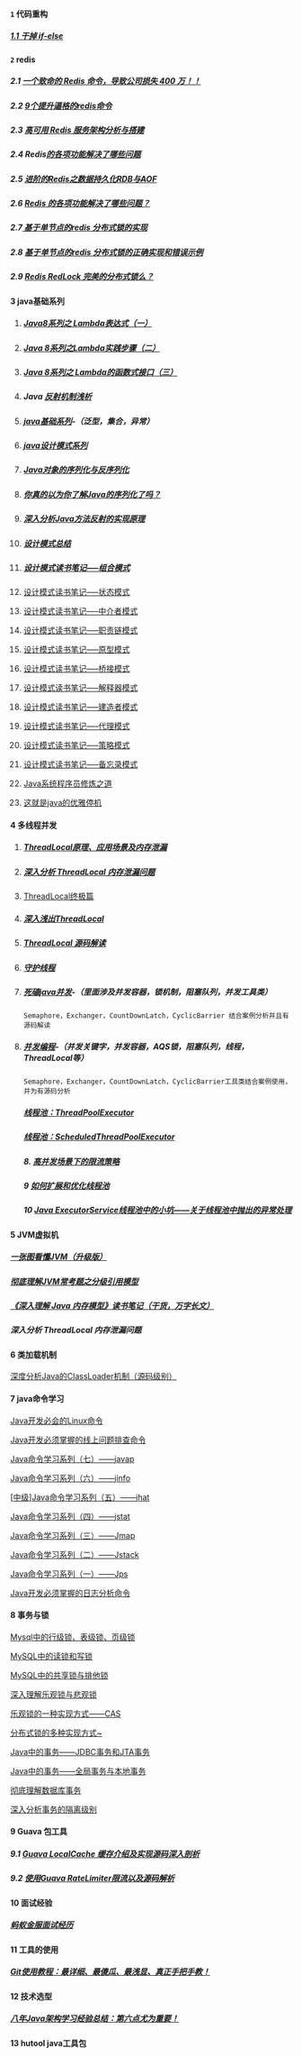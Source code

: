 #### `1` 代码重构

##### [1.1 干掉 if-else](https://mp.weixin.qq.com/s?__biz=MzI5NTYwNDQxNA==&mid=2247484167&idx=1&sn=e39bd6227a61305f146b51fe5cb35bf3&chksm=ec505ad6db27d3c0ff454d25494d104c1e85e17d3aea21d6a5da7856bb4fe2729c03bdc9b497&mpshare=1&scene=1&srcid=1008pT14D98FXnXxFprXWrBQ#rd)

#### `2`  redis

##### 2.1 [一个致命的 Redis 命令，导致公司损失 400 万！！](https://mp.weixin.qq.com/s/ldYZhQdxDeN6805lH7sM5g)

##### 2.2  [9个提升逼格的redis命令](https://mp.weixin.qq.com/s/_8Rm1VDRWSy2X0umMKDrkg)

##### 2.3 [高可用 Redis 服务架构分析与搭建](https://mp.weixin.qq.com/s/4GSdl0l69y9FeuTAKc8GXw)

##### 2.4 Redis[的各项功能解决了哪些问题](https://mp.weixin.qq.com/s/WkdhimZfaqlBY1ZJuFrHuw)

##### 2.5 [进阶的Redis之数据持久化RDB与AOF](https://mp.weixin.qq.com/s/BrgGxVDPR08Wd8TVVpYQkw)

##### 2.6 [Redis 的各项功能解决了哪些问题？](https://mp.weixin.qq.com/s/WkdhimZfaqlBY1ZJuFrHuw)

##### 2.7[ 基于单节点的redis 分布式锁的实现](https://www.xilidou.com/2017/10/23/Redis%E5%AE%9E%E7%8E%B0%E5%88%86%E5%B8%83%E5%BC%8F%E9%94%81/)

##### 2.8 [基于单节点的redis 分布式锁的正确实现和错误示例](https://wudashan.cn/2017/10/23/Redis-Distributed-Lock-Implement/)

##### 2.9 [Redis RedLock 完美的分布式锁么？](https://juejin.im/post/59f592c65188255f5c5142d2)

#### 3 java基础系列

1. #####  [Java8系列之 Lambda表达式（一）](https://mp.weixin.qq.com/s/d8kHXSS6CJR6JRHyY-4tvg)

2. #####  [Java 8系列之Lambda实践步骤（二）](https://mp.weixin.qq.com/s/_dVcbfoHts1i39FaqPFHMQ)

3. #####  [Java 8系列之 Lambda的函数式接口（三）](https://mp.weixin.qq.com/s/wfJYK4f5_HsD2AqYVqcmZg)

4. ##### Java [反射机制浅析](https://mp.weixin.qq.com/s/eg5Gx7MEKI0F8mQ45c9kPg)

5. ##### [java基础系列](https://www.javazhiyin.com/zx/jcjc)-（泛型，集合，异常）

6. ##### [java设计模式系列](https://www.javazhiyin.com/zx/sjms)

7. ##### [Java对象的序列化与反序列化](http://mp.weixin.qq.com/s?__biz=MzI3NzE0NjcwMg==&mid=2650120836&idx=1&sn=c83a980c0871faf607ae613092c69760&chksm=f36bbfa5c41c36b317c103f27b9d99c26aecba52e4bf614bd73dcadc1e4bc5ab8f99fb082eba&scene=21#wechat_redirect)

8. ##### [你真的以为你了解Java的序列化了吗？](http://mp.weixin.qq.com/s?__biz=MzI3NzE0NjcwMg==&mid=2650120882&idx=1&sn=8e355b5ee3cce0a2d0108edbdf88e606&chksm=f36bbf93c41c3685340d4f658dddec6bcbd5903b5d92875bb06d51a0dfc49ee7326417a0edff&scene=21#wechat_redirect)

9. ##### [深入分析Java方法反射的实现原理](https://www.jianshu.com/p/3ea4a6b57f87)

10. #####  [设计模式总结 ](http://cmsblogs.com/?p=457)

11. #####  [设计模式读书笔记—–组合模式 ](http://cmsblogs.com/?p=405)

12. [设计模式读书笔记—–状态模式 ](http://cmsblogs.com/?p=395)

13. [设计模式读书笔记—–中介者模式 ](http://cmsblogs.com/?p=385)

14. [设计模式读书笔记—–职责链模式 ](http://cmsblogs.com/?p=377)

15. [设计模式读书笔记—–原型模式 ](http://cmsblogs.com/?p=367)

16. [设计模式读书笔记—–桥接模式 ](http://cmsblogs.com/?p=357)

17. [设计模式读书笔记—–解释器模式 ](http://cmsblogs.com/?p=345)

18. [设计模式读书笔记—–建造者模式 ](http://cmsblogs.com/?p=333)

19. [设计模式读书笔记—–代理模式 ](http://cmsblogs.com/?p=325)

20. [设计模式读书笔记—–策略模式 ](http://cmsblogs.com/?p=319)

21. [设计模式读书笔记—–备忘录模式 ](http://cmsblogs.com/?p=310)

22. [Java系统程序员修炼之道 ](http://cmsblogs.com/?p=298) 

23. [这就是java的优雅停机](https://mp.weixin.qq.com/s?__biz=MzI5NTYwNDQxNA==&mid=2247484406&idx=1&sn=14a443d4bf0cb128a328813a825ce9f9&chksm=ec505a27db27d331a50f1264a41c2facfdaf1c18da0c404e529328af35332f8f3a56a35ca074&scene=38#wechat_redirect) 

#### 4 多线程并发

1. #####  [ThreadLocal原理、应用场景及内存泄漏](https://mp.weixin.qq.com/s/8IvbyqFiWVZAdgUumW0D3A)

2. ##### [深入分析 ThreadLocal 内存泄漏问题](https://mp.weixin.qq.com/s/YzC55pRMde9BIWEy7s-ARA)

3. [ThreadLocal终极篇](https://www.jianshu.com/p/377bb840802f)

4. ##### [深入浅出ThreadLocal](https://www.jianshu.com/p/33c5579ef44f)

5. ##### [ThreadLocal 源码解读](https://mp.weixin.qq.com/s/ZZgaK2TKDeARqi5HKhQcGg)

6. ##### [守护线程](https://mp.weixin.qq.com/s/Jxndn4poOjpveoIt6g7vBQ)

7. ##### [死磕java并发](http://mp.weixin.qq.com/mp/homepage?__biz=MzI5NTYwNDQxNA==&hid=1&sn=0f5873bb2a36e2cc98170bb89d10da15&scene=18#wechat_redirect)-（里面涉及并发容器，锁机制，阻塞队列，并发工具类）

   ```
   Semaphore，Exchanger，CountDownLatch，CyclicBarrier 结合案例分析并且有源码解读
   ```

8. ##### [并发编程](https://www.javazhiyin.com/zx/thread)-（并发关键字，并发容器，AQS锁，阻塞队列，线程，ThreadLocal等）

   ```
   Semaphore，Exchanger，CountDownLatch，CyclicBarrier工具类结合案例使用，并为有源码分析
   ```

   ##### [线程池：ThreadPoolExecutor ](http://cmsblogs.com/?p=2448)

   ##### [线程池：ScheduledThreadPoolExecutor ](http://cmsblogs.com/?p=2451)

   ##### 8. [高并发场景下的限流策略](https://mp.weixin.qq.com/s/AoUbQOboXHO71oIcTO5xKA)

   ##### 9 [如何扩展和优化线程池](https://mp.weixin.qq.com/s/LzqwPjxgiP5gF1_r1TjRCg)

   ##### 10 [Java ExecutorService线程池中的小坑——关于线程池中抛出的异常处理](https://segmentfault.com/a/1190000000669942)



#### 5 JVM虚拟机

##### [一张图看懂JVM（升级版）](https://www.javazhiyin.com/18498.html)

##### [彻底理解JVM常考题之分级引用模型](https://mp.weixin.qq.com/s/gA7nZtmvgbNgdP5QipcYJQ)

##### [《深入理解 Java 内存模型》读书笔记（干货，万字长文）](https://mp.weixin.qq.com/s/r4k6Q5y33xqBhNU45K9ohw)

##### 深入分析 ThreadLocal 内存泄漏问题

#### 6 类加载机制

[深度分析Java的ClassLoader机制（源码级别）](http://mp.weixin.qq.com/s?__biz=MzI3NzE0NjcwMg==&mid=2650120630&idx=1&sn=41e8910a58d8547959c873a97ee9b825&chksm=f36bbc97c41c35812882b1d2d4a1f4903080c3f7cda6b26a9b24b07faade745f900cb7f82da0&scene=21#wechat_redirect)

#### 7 java命令学习

[Java开发必会的Linux命令](http://mp.weixin.qq.com/s?__biz=MzI3NzE0NjcwMg==&mid=2650120725&idx=1&sn=509097a810542f3cc2e3a308ed5981a0&chksm=f36bbf34c41c36222fe330a6ca0e99f15ed6724d7a023902af8b7dff8eeab32f3395f33da1ff&scene=21#wechat_redirect)

[Java开发必须掌握的线上问题排查命令](http://mp.weixin.qq.com/s?__biz=MzI3NzE0NjcwMg==&mid=2650120769&idx=1&sn=18d167baa874215930255be4c8901701&chksm=f36bbf60c41c3676f2bc47e9ad8d7dfc55c270c3f14c214674552fa74f023ec4ae25d50b5a27&scene=21#wechat_redirect)

[Java命令学习系列（七）——javap](http://mp.weixin.qq.com/s?__biz=MzI3NzE0NjcwMg==&mid=402566219&idx=2&sn=99fd772a83a268943830b98052e10dde&scene=21#wechat_redirect)

[Java命令学习系列（六）——jinfo](http://mp.weixin.qq.com/s?__biz=MzI3NzE0NjcwMg==&mid=402516049&idx=2&sn=15835ff82c78a7536e944461878b5365&scene=21#wechat_redirect)

[[中级\]Java命令学习系列（五）——jhat](http://mp.weixin.qq.com/s?__biz=MzI3NzE0NjcwMg==&mid=402477716&idx=2&sn=f98e14c23a9be422e80e5aa081cb95b4&scene=21#wechat_redirect)

[Java命令学习系列（四）——jstat](http://mp.weixin.qq.com/s?__biz=MzI3NzE0NjcwMg==&mid=402330276&idx=2&sn=58117de92512f83090d0a9de738eeacd&scene=21#wechat_redirect)

[Java命令学习系列（三）——Jmap](http://mp.weixin.qq.com/s?__biz=MzI3NzE0NjcwMg==&mid=402312019&idx=1&sn=97736feb967ecbffb454fa037015ad6d&scene=21#wechat_redirect)

[Java命令学习系列（二）——Jstack](http://mp.weixin.qq.com/s?__biz=MzI3NzE0NjcwMg==&mid=402296484&idx=1&sn=8e7fc8197a216afb590b17e15f9b721e&scene=21#wechat_redirect)

[Java命令学习系列（一）——Jps](http://mp.weixin.qq.com/s?__biz=MzI3NzE0NjcwMg==&mid=402286158&idx=1&sn=c1d0bafb32ae152d3a1b5edaa90f94d3&scene=21#wechat_redirect)

[Java开发必须掌握的日志分析命令](http://mp.weixin.qq.com/s?__biz=MzI3NzE0NjcwMg==&mid=2650121076&idx=1&sn=ee5431399f3b0ce2a1750b47bb673a5d&chksm=f36bbe55c41c37438961bd70a36af8540db032342f0a406dcddb7d805eac0b110e0ed08b4cdd&scene=21#wechat_redirect)

#### 8 事务与锁

[Mysql中的行级锁、表级锁、页级锁](http://mp.weixin.qq.com/s?__biz=MzI3NzE0NjcwMg==&mid=402330276&idx=1&sn=aa35ce5bdcfa659f4ee2f7890a46f479&scene=21#wechat_redirect)

[MySQL中的读锁和写锁](http://mp.weixin.qq.com/s?__biz=MzI3NzE0NjcwMg==&mid=2650120470&idx=1&sn=35b7516abe0ff749513ca560e3d2b74a&chksm=f36bbc37c41c352174ade0af51baf00e42d2b98a74ba416f22cddc755181a086073521c51c2e&scene=21#wechat_redirect)

[MySQL中的共享锁与排他锁](http://mp.weixin.qq.com/s?__biz=MzI3NzE0NjcwMg==&mid=402351172&idx=2&sn=a7b4ae968095d718643bb1875c16dffd&scene=21#wechat_redirect)

[深入理解乐观锁与悲观锁](http://mp.weixin.qq.com/s?__biz=MzI3NzE0NjcwMg==&mid=402387528&idx=1&sn=cbd6bacd77a731298cb4356df8183ec3&scene=21#wechat_redirect)

[乐观锁的一种实现方式——CAS](http://mp.weixin.qq.com/s?__biz=MzI3NzE0NjcwMg==&mid=2650120412&idx=1&sn=bbf5f5a17a27bd76ac9c47befe501338&scene=21#wechat_redirect)

[分布式锁的多种实现方式~](http://mp.weixin.qq.com/s?__biz=MzI3NzE0NjcwMg==&mid=2650120465&idx=1&sn=26fefc34e461dac09b87eb577ae064e2&chksm=f36bbc30c41c3526f22ecd2182850e9b0fb146050cef3e7a2940cbb711ddd55384111541697a&scene=21#wechat_redirect)

[Java中的事务——JDBC事务和JTA事务](http://mp.weixin.qq.com/s?__biz=MzI3NzE0NjcwMg==&mid=2650121500&idx=1&sn=65db8bdb83166eed8ba69cf47c0e12c6&chksm=f36bb83dc41c312b896ffd89f30d99440a9ee1ac218eda6dee4d900bf66d1a72bc1bb0c02c64&scene=21#wechat_redirect)

[Java中的事务——全局事务与本地事务](http://mp.weixin.qq.com/s?__biz=MzI3NzE0NjcwMg==&mid=2650121517&idx=1&sn=e9728eddfd081b9777fe2c14836f3310&chksm=f36bb80cc41c311ac91d675cd8baab3fdc08581a32db5bb369e300789a46ab033776b5562f0f&scene=21#wechat_redirect)

[彻底理解数据库事务](http://mp.weixin.qq.com/s?__biz=MzI3NzE0NjcwMg==&mid=402303897&idx=2&sn=5c04638c1a1e555ff50012561fa70ea9&scene=21#wechat_redirect)

[深入分析事务的隔离级别](http://mp.weixin.qq.com/s?__biz=MzI3NzE0NjcwMg==&mid=402467385&idx=1&sn=6404d05438686b6a1a14b677a24d65c4&scene=21#wechat_redirect)

#### 9 Guava 包工具

##### 9.1 [Guava LocalCache 缓存介绍及实现源码深入剖析](https://ketao1989.github.io/2014/12/19/Guava-Cache-Guide-And-Implement-Analyse/)

##### 9.2 [使用Guava RateLimiter限流以及源码解析](https://segmentfault.com/a/1190000016182737)

#### 10 面试经验

##### [蚂蚁金服面试经历](https://mp.weixin.qq.com/s/uqTPgHZmu7rljRNA61HlVQ)

#### 11 工具的使用

##### [Git使用教程：最详细、最傻瓜、最浅显、真正手把手教！](https://mp.weixin.qq.com/s/iYgV9CkFEvS9Wyu19K74fw)

#### 12 技术选型

##### [八年Java架构学习经验总结：第六点尤为重要！](https://mp.weixin.qq.com/s/Rbb9PtUuAJZg-rsCQSLu3g)

#### 13 hutool java工具包





